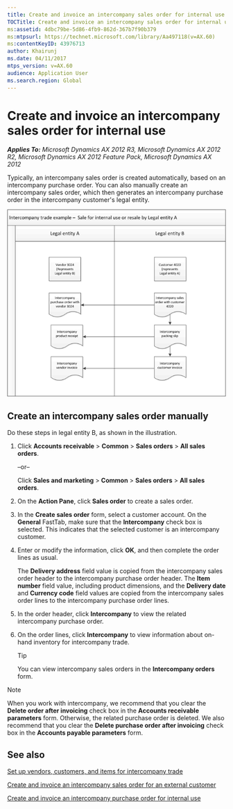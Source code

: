 ```yaml
---
title: Create and invoice an intercompany sales order for internal use
TOCTitle: Create and invoice an intercompany sales order for internal use
ms:assetid: 4dbc79be-5d86-4fb9-862d-367b7f90b379
ms:mtpsurl: https://technet.microsoft.com/library/Aa497118(v=AX.60)
ms:contentKeyID: 43976713
author: Khairunj
ms.date: 04/11/2017
mtps_version: v=AX.60
audience: Application User
ms.search.region: Global
---
```


# Create and invoice an intercompany sales order for internal use 


_**Applies To:** Microsoft Dynamics AX 2012 R3, Microsoft Dynamics AX 2012 R2, Microsoft Dynamics AX 2012 Feature Pack, Microsoft Dynamics AX 2012_

Typically, an intercompany sales order is created automatically, based on an intercompany purchase order. You can also manually create an intercompany sales order, which then generates an intercompany purchase order in the intercompany customer's legal entity.

![Intercompany example: Sale for internal use](images/Aa497118.IntercompanyInternalSalesProcess(AX.60).gif "Intercompany example: Sale for internal use")

## Create an intercompany sales order manually

Do these steps in legal entity B, as shown in the illustration.

1.  Click **Accounts receivable** \> **Common** \> **Sales orders** \> **All sales orders**.
    
    –or–
    
    Click **Sales and marketing** \> **Common** \> **Sales orders** \> **All sales orders**.

2.  On the **Action Pane**, click **Sales order** to create a sales order.

3.  In the **Create sales order** form, select a customer account. On the **General** FastTab, make sure that the **Intercompany** check box is selected. This indicates that the selected customer is an intercompany customer.

4.  Enter or modify the information, click **OK**, and then complete the order lines as usual.
    
    The **Delivery address** field value is copied from the intercompany sales order header to the intercompany purchase order header. The **Item number** field value, including product dimensions, and the **Delivery date** and **Currency code** field values are copied from the intercompany sales order lines to the intercompany purchase order lines.

5.  In the order header, click **Intercompany** to view the related intercompany purchase order.

6.  On the order lines, click **Intercompany** to view information about on-hand inventory for intercompany trade.
    

    > [!TIP]
    > <P>You can view intercompany sales orders in the <STRONG>Intercompany orders</STRONG> form.</P>




> [!NOTE]
> <P>When you work with intercompany, we recommend that you clear the <STRONG>Delete order after invoicing</STRONG> check box in the <STRONG>Accounts receivable parameters</STRONG> form. Otherwise, the related purchase order is deleted. We also recommend that you clear the <STRONG>Delete purchase order after invoicing</STRONG> check box in the <STRONG>Accounts payable parameters</STRONG> form.</P>



## See also

[Set up vendors, customers, and items for intercompany trade](set-up-vendors-customers-and-items-for-intercompany-trade.md)

[Create and invoice an intercompany sales order for an external customer](create-and-invoice-an-intercompany-sales-order-for-an-external-customer.md)

[Create and invoice an intercompany purchase order for internal use](create-and-invoice-an-intercompany-purchase-order-for-internal-use.md)

  


